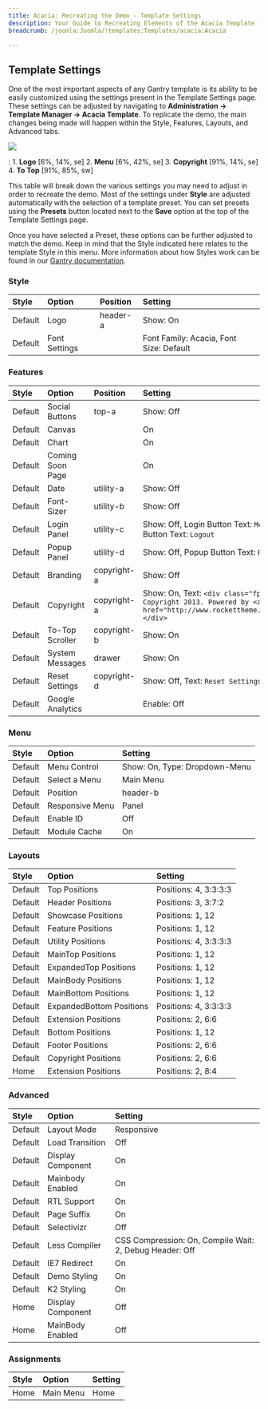 ```yaml
---
title: Acacia: Recreating the Demo - Template Settings
description: Your Guide to Recreating Elements of the Acacia Template for WordPress
breadcrumb: /joomla:Joomla/!templates:Templates/acacia:Acacia

---
```


Template Settings
-----
One of the most important aspects of any Gantry template is its ability to be easily customized using the settings present in the Template Settings page. These settings can be adjusted by navigating to **Administration -> Template Manager -> Acacia Template**. To replicate the demo, the main changes being made will happen within the Style, Features, Layouts, and Advanced tabs. 

![][acacia2]

:   1. **Logo**  [6%, 14%, se]
    2. **Menu**  [6%, 42%, se]
    3. **Copyright** [91%, 14%, se]
    4. **To Top**  [91%, 85%, sw]

This table will break down the various settings you may need to adjust in order to recreate the demo. Most of the settings under **Style** are adjusted automatically with the selection of a template preset. You can set presets using the **Presets** button located next to the **Save** option at the top of the Template Settings page.

Once you have selected a Preset, these options can be further adjusted to match the demo. Keep in mind that the Style indicated here relates to the template Style in this menu. More information about how Styles work can be found in our [Gantry documentation][Style].

### Style

| Style   | Option        | Position | Setting                                 |  
| :------ | :------------ | :------- | :-------------------------------------- |  
| Default | Logo          | header-a | Show: On                                |  
| Default | Font Settings |          | Font Family: Acacia, Font Size: Default |  

### Features

| Style   | Option           | Position    | Setting                                                                                                                                 |  
| :------ | :--------------- | :---------- | :-------------------------------------------------------------------------------------------------------------------------------------- |  
| Default | Social Buttons   | top-a       | Show: Off                                                                                                                               |  
| Default | Canvas           |             | On                                                                                                                                      |  
| Default | Chart            |             | On                                                                                                                                      |  
| Default | Coming Soon Page |             | On                                                                                                                                      |  
| Default | Date             | utility-a   | Show: Off                                                                                                                               |  
| Default | Font-Sizer       | utility-b   | Show: Off                                                                                                                               |  
| Default | Login Panel      | utility-c   | Show: Off, Login Button Text: `Member Login`, Logout Button Text: `Logout`                                                              |  
| Default | Popup Panel      | utility-d   | Show: Off, Popup Button Text: `Popup Module`                                                                                            |  
| Default | Branding         | copyright-a | Show: Off                                                                                                                               |  
| Default | Copyright        | copyright-a | Show: On, Text: `<div class="fp-copyright">&copy; Copyright 2013. Powered by <a href="http://www.rockettheme.com">RocketTheme</a></div>`|  
| Default | To-Top Scroller  | copyright-b | Show: On                                                                                                                                |  
| Default | System Messages  | drawer      | Show: On                                                                                                                                |  
| Default | Reset Settings   | copyright-d | Show: Off, Text: `Reset Settings`                                                                                                       |  
| Default | Google Analytics |             | Enable: Off                                                                                                                             |  

### Menu

| Style   | Option          | Setting                       |  
| :------ | :-------------- | :---------------------------- |  
| Default | Menu Control    | Show: On, Type: Dropdown-Menu |  
| Default | Select a Menu   | Main Menu                     |  
| Default | Position        | header-b                      |  
| Default | Responsive Menu | Panel                         |  
| Default | Enable ID       | Off                           |  
| Default | Module Cache    | On                            |  

### Layouts

| Style   | Option                   | Setting               |  
| :------ | :----------------------- | :-------------------- |  
| Default | Top Positions            | Positions: 4, 3:3:3:3 |  
| Default | Header Positions         | Positions: 3, 3:7:2   |  
| Default | Showcase Positions       | Positions: 1, 12      |  
| Default | Feature Positions        | Positions: 1, 12      |  
| Default | Utility Positions        | Positions: 4, 3:3:3:3 |  
| Default | MainTop Positions        | Positions: 1, 12      |  
| Default | ExpandedTop Positions    | Positions: 1, 12      |  
| Default | MainBody Positions       | Positions: 1, 12      |  
| Default | MainBottom Positions     | Positions: 1, 12      |  
| Default | ExpandedBottom Positions | Positions: 4, 3:3:3:3 |  
| Default | Extension Positions      | Positions: 2, 6:6     |  
| Default | Bottom Positions         | Positions: 1, 12      |  
| Default | Footer Positions         | Positions: 2, 6:6     |  
| Default | Copyright Positions      | Positions: 2, 6:6     |  
| Home    | Extension Positions      | Positions: 2, 8:4     |  

### Advanced

| Style   | Option            | Setting                                                 |  
| :------ | :---------------- | :------------------------------------------------------ |  
| Default | Layout Mode       | Responsive                                              |  
| Default | Load Transition   | Off                                                     |  
| Default | Display Component | On                                                      |  
| Default | Mainbody Enabled  | On                                                      |  
| Default | RTL Support       | On                                                      |  
| Default | Page Suffix       | On                                                      |  
| Default | Selectivizr       | Off                                                     |  
| Default | Less Compiler     | CSS Compression: On, Compile Wait: 2, Debug Header: Off |  
| Default | IE7 Redirect      | On                                                      |  
| Default | Demo Styling      | On                                                      |  
| Default | K2 Styling        | On                                                      |  
| Home    | Display Component | Off                                                     |  
| Home    | MainBody Enabled  | Off                                                     |  

### Assignments

| Style | Option    | Setting |  
| :---- | :-------- | :------ |  
| Home  | Main Menu | Home    |  

[demo25]: assets/Acacia.jpg
[menu]: ../../start/menu.md
[Style]: http://www.gantry-framework.org/documentation/joomla/configure
[acacia2]: assets/acacia.jpeg